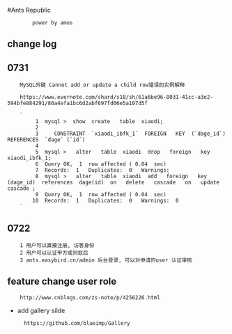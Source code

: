 #Ants Republic
		
			power by amos

## change log

## 0731
		
		MySQL外键 Cannot add or update a child row错误的实例解释

		https://www.evernote.com/shard/s18/sh/61a6be96-8031-41cc-a3e2-594bfe884291/80a4efa1bc6d2abf697fd06e5a107d5f

		`
			 1  mysql >  show  create   table  xiaodi;
			 2    
			 3     CONSTRAINT  `xiaodi_ibfk_1`  FOREIGN   KEY  (`dage_id`)  REFERENCES  `dage` (`id`)
			 4    
			 5  mysql >   alter   table  xiaodi  drop   foreign   key  xiaodi_ibfk_1; 
			 6  Query OK,  1  row affected ( 0.04  sec)
			 7  Records:  1   Duplicates:  0   Warnings: 
			 8  mysql >   alter   table  xiaodi  add   foreign   key (dage_id)  references  dage(id)  on   delete   cascade   on   update   cascade ;
			 9  Query OK,  1  row affected ( 0.04  sec)
			10  Records:  1   Duplicates:  0   Warnings:  0
		`

## 0722
	
		1 用户可以直接注册, 访客身份
		2 用户可以认证甲方或则蚁后
		3 ants.easybird.cn/admin 后台登录, 可以对申请的user 认证审核

## feature change user role
		
		http://www.cnblogs.com/zs-note/p/4256226.html

* add gallery silde
		
		https://github.com/blueimp/Gallery




